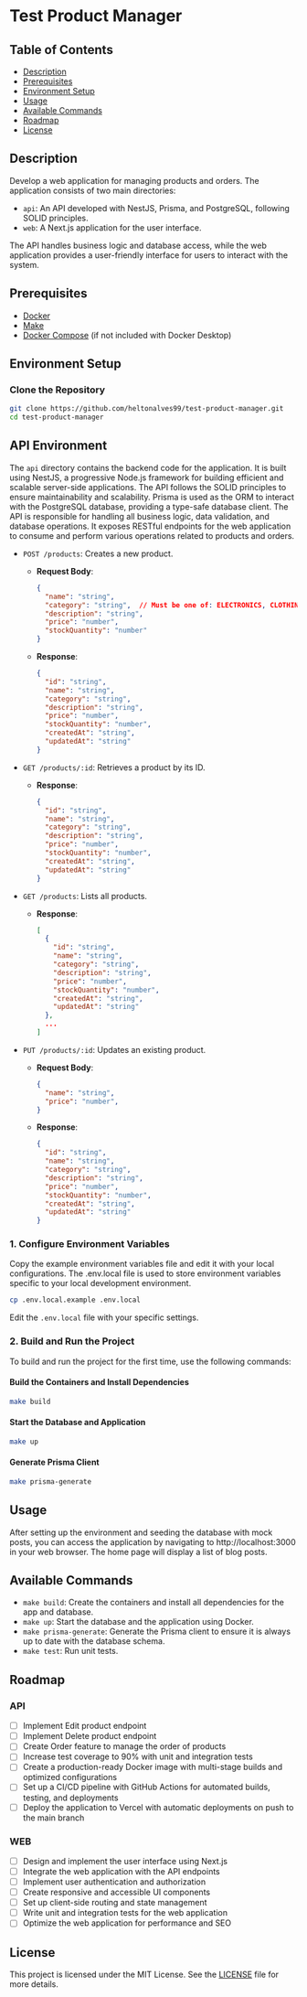 # Test Product Manager

## Table of Contents

- [Description](#description)
- [Prerequisites](#prerequisites)
- [Environment Setup](#environment-setup)
- [Usage](#usage)
- [Available Commands](#available-commands)
- [Roadmap](#roadmap)
- [License](#license)

## Description

Develop a web application for managing products and orders. The application consists of two main directories:

- `api`: An API developed with NestJS, Prisma, and PostgreSQL, following SOLID principles.
- `web`: A Next.js application for the user interface.

The API handles business logic and database access, while the web application provides a user-friendly interface for users to interact with the system.

## Prerequisites

- [Docker](https://www.docker.com/products/docker-desktop)
- [Make](https://www.gnu.org/software/make/)
- [Docker Compose](https://docs.docker.com/compose/install/) (if not included with Docker Desktop)

## Environment Setup

### Clone the Repository

```bash
git clone https://github.com/heltonalves99/test-product-manager.git
cd test-product-manager
```

## API Environment

The `api` directory contains the backend code for the application. It is built using NestJS, a progressive Node.js framework for building efficient and scalable server-side applications. The API follows the SOLID principles to ensure maintainability and scalability. Prisma is used as the ORM to interact with the PostgreSQL database, providing a type-safe database client. The API is responsible for handling all business logic, data validation, and database operations. It exposes RESTful endpoints for the web application to consume and perform various operations related to products and orders.

- `POST /products`: Creates a new product.
  - **Request Body**:
    ```json
    {
      "name": "string",
      "category": "string",  // Must be one of: ELECTRONICS, CLOTHING, FOOD, BOOKS, OTHERS
      "description": "string",
      "price": "number",
      "stockQuantity": "number"
    }
    ```
  - **Response**:
    ```json
    {
      "id": "string",
      "name": "string",
      "category": "string",
      "description": "string",
      "price": "number",
      "stockQuantity": "number",
      "createdAt": "string",
      "updatedAt": "string"
    }
    ```

- `GET /products/:id`: Retrieves a product by its ID.
  - **Response**:
    ```json
    {
      "id": "string",
      "name": "string",
      "category": "string",
      "description": "string",
      "price": "number",
      "stockQuantity": "number",
      "createdAt": "string",
      "updatedAt": "string"
    }
    ```

- `GET /products`: Lists all products.
  - **Response**:
    ```json
    [
      {
        "id": "string",
        "name": "string",
        "category": "string",
        "description": "string",
        "price": "number",
        "stockQuantity": "number",
        "createdAt": "string",
        "updatedAt": "string"
      },
      ...
    ]

- `PUT /products/:id`: Updates an existing product.
  - **Request Body**:
    ```json
    {
      "name": "string",
      "price": "number",
    }
    ```
  - **Response**:
    ```json
    {
      "id": "string",
      "name": "string",
      "category": "string",
      "description": "string",
      "price": "number",
      "stockQuantity": "number",
      "createdAt": "string",
      "updatedAt": "string"
    }
    ```

### 1. Configure Environment Variables

Copy the example environment variables file and edit it with your local configurations. The .env.local file is used to store environment variables specific to your local development environment.

```bash
cp .env.local.example .env.local
```

Edit the `.env.local` file with your specific settings.

### 2. Build and Run the Project

To build and run the project for the first time, use the following commands:

#### Build the Containers and Install Dependencies

```bash
make build
```

#### Start the Database and Application

```bash
make up
```

#### Generate Prisma Client

```bash
make prisma-generate
```

## Usage

After setting up the environment and seeding the database with mock posts, you can access the application by navigating to http://localhost:3000 in your web browser. The home page will display a list of blog posts.

## Available Commands

- `make build`: Create the containers and install all dependencies for the app and database.
- `make up`: Start the database and the application using Docker.
- `make prisma-generate`: Generate the Prisma client to ensure it is always up to date with the database schema.
- `make test`: Run unit tests.

## Roadmap

### API
- [ ] Implement Edit product endpoint
- [ ] Implement Delete product endpoint
- [ ] Create Order feature to manage the order of products
- [ ] Increase test coverage to 90% with unit and integration tests
- [ ] Create a production-ready Docker image with multi-stage builds and optimized configurations
- [ ] Set up a CI/CD pipeline with GitHub Actions for automated builds, testing, and deployments
- [ ] Deploy the application to Vercel with automatic deployments on push to the main branch

### WEB
- [ ] Design and implement the user interface using Next.js
- [ ] Integrate the web application with the API endpoints
- [ ] Implement user authentication and authorization
- [ ] Create responsive and accessible UI components
- [ ] Set up client-side routing and state management
- [ ] Write unit and integration tests for the web application
- [ ] Optimize the web application for performance and SEO

## License

This project is licensed under the MIT License. See the [LICENSE](LICENSE) file for more details.
